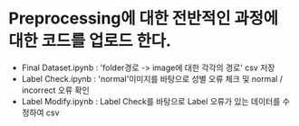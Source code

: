 # Preprocessing에 대한 전반적인 과정에 대한 코드를 업로드 한다.
- Final Dataset.ipynb : 'folder경로 -> image에 대한 각각의 경로' csv 저장
- Label Check.ipynb   : 'normal'이미지를 바탕으로 성별 오류 체크 및 normal / incorrect 오류 확인
- Label Modify.ipynb : Label Check를 바탕으로 Label 오류가 있는 데이터를 수정하여 csv 
